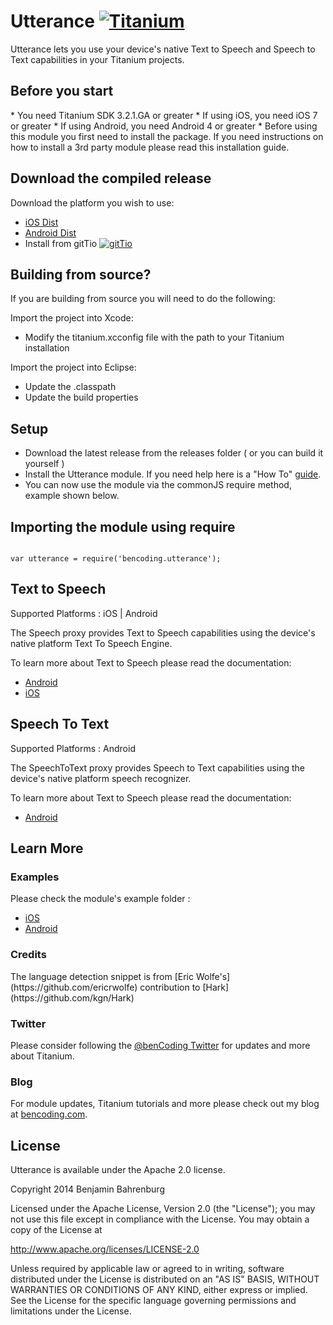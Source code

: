 # Utterance    [![Titanium](http://www-static.appcelerator.com/badges/titanium-git-badge-sq.png)](http://www.appcelerator.com/titanium/)

Utterance lets you use your device's native Text to Speech and Speech to Text capabilities in your Titanium projects.

<h2>Before you start</h2>
* You need Titanium SDK 3.2.1.GA or greater
* If using iOS, you need iOS 7 or greater
* If using Android, you need Android 4 or greater
* Before using this module you first need to install the package. If you need instructions on how to install a 3rd party module please read this installation guide.

<h2>Download the compiled release</h2>

Download the platform you wish to use:

* [iOS Dist](https://github.com/benbahrenburg/Utterance/tree/master/ios/dist)
* [Android Dist](https://github.com/benbahrenburg/Utterance/tree/master/android/dist)
* Install from gitTio    [![gitTio](http://gitt.io/badge.png)](http://gitt.io/component/bencoding.utterance)

<h2>Building from source?</h2>

If you are building from source you will need to do the following:

Import the project into Xcode:

* Modify the titanium.xcconfig file with the path to your Titanium installation

Import the project into Eclipse:

* Update the .classpath
* Update the build properties

<h2>Setup</h2>

* Download the latest release from the releases folder ( or you can build it yourself )
* Install the Utterance module. If you need help here is a "How To" [guide](https://wiki.appcelerator.org/display/guides/Configuring+Apps+to+Use+Modules). 
* You can now use the module via the commonJS require method, example shown below.

<h2>Importing the module using require</h2>
<pre><code>
var utterance = require('bencoding.utterance');
</code></pre>

<h2>Text to Speech</h2>

Supported Platforms :  iOS | Android

The Speech proxy provides Text to Speech capabilities using the device's native platform Text To Speech Engine.

To learn more about Text to Speech please read the documentation:

* [Android](https://github.com/benbahrenburg/Utterance/tree/master/android/documentation/tts.md)
* [iOS](https://github.com/benbahrenburg/Utterance/tree/master/ios/documentation/tts.md)


<h2>Speech To Text</h2>

Supported Platforms :  Android

The SpeechToText proxy provides Speech to Text capabilities using the device's native platform speech recognizer.

To learn more about Text to Speech please read the documentation:

* [Android](https://github.com/benbahrenburg/Utterance/tree/master/android/documentation/stt.md)


<h2>Learn More</h2>

<h3>Examples</h3>

Please check the module's example folder :

* [iOS](https://github.com/benbahrenburg/Utterance/tree/master/ios/example)
* [Android](https://github.com/benbahrenburg/Utterance/tree/master/android/example)

<h3>Credits</h3>
The language detection snippet is from [Eric Wolfe's](https://github.com/ericrwolfe) contribution to [Hark](https://github.com/kgn/Hark)

<h3>Twitter</h3>

Please consider following the [@benCoding Twitter](http://www.twitter.com/benCoding) for updates 
and more about Titanium.

<h3>Blog</h3>

For module updates, Titanium tutorials and more please check out my blog at [bencoding.com](http://bencoding.com).

<h2>License</h2>
Utterance is available under the Apache 2.0 license.

Copyright 2014 Benjamin Bahrenburg

Licensed under the Apache License, Version 2.0 (the "License");
you may not use this file except in compliance with the License.
You may obtain a copy of the License at

   http://www.apache.org/licenses/LICENSE-2.0

Unless required by applicable law or agreed to in writing, software
distributed under the License is distributed on an "AS IS" BASIS,
WITHOUT WARRANTIES OR CONDITIONS OF ANY KIND, either express or implied.
See the License for the specific language governing permissions and
limitations under the License.
